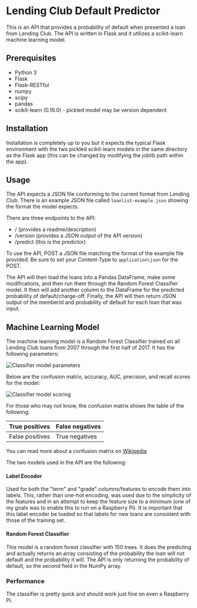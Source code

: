 # Lending Club Default Predictor

This is an API that provides a probability of default when presented a loan from Lending Club. The API is written in Flask and it utilizes a scikit-learn machine learning model.

## Prerequisites

* Python 3
* Flask
* Flask-RESTful
* numpy
* scipy
* pandas
* scikit-learn (0.19.0) - pickled model may be version dependent

## Installation

Installation is completely up to you but it expects the typical Flask environment with the two pickled scikit-learn models in the same directory as the Flask app (this can be changed by modifying the joblib path within the app).

## Usage

The API expects a JSON file conforming to the current format from Lending Club. There is an example JSON file called `loanlist-example.json` showing the format the model expects.

There are three endpoints to the API:

* / (provides a readme/description)
* /version (provides a JSON output of the API version)
* /predict (this is the predictor)

To use the API, POST a JSON file matching the format of the example file provided. Be sure to set your Content-Type to `application\json` for the POST.

The API will then load the loans into a Pandas DataFrame, make some modifications, and then run them through the Random Forest Classifier model. It then will add another column to the DataFrame for the predicted probability of default/charge-off. Finally, the API will then return JSON output of the memberId and probability of default for each loan that was input.

## Machine Learning Model

The machine learning model is a Random Forest Classifier trained on all Lending Club loans from 2007 through the first half of 2017. It has the following parameters:

![Classifier model parameters](http://images.codyhatch.com/github/rfc-model.png)

Below are the confusion matrix, accuracy, AUC, precision, and recall scores for the model:

![Classifier model scoring](http://images.codyhatch.com/github/rfc-scoring.png)

For those who may not know, the confusion matrix shows the table of the following:

True positives | False negatives
----------------|----------------
False positives  | True negatives

You can read more about a confusion matrix on [Wikipedia](https://en.wikipedia.org/wiki/Confusion_matrix)

The two models used in the API are the following:

#### Label Encoder

Used for both the "term" and "grade" columns/features to encode them into labels. This, rather than one-hot encoding, was used due to the simplicity of the features and in an attempt to keep the feature size to a minimum (one of my goals was to enable this to run on a Raspberry Pi). It is important that this label encoder be loaded so that labels for new loans are consistent with those of the training set.

#### Random Forest Classifier

This model is a random forest classifier with 150 trees. It does the predicting and actually returns an array consisting of the probability the loan will not default and the probability it will. The API is only returning the probability of default, so the second field in the NumPy array.

### Performance

The classifier is pretty quick and should work just fine on even a Raspberry Pi.
